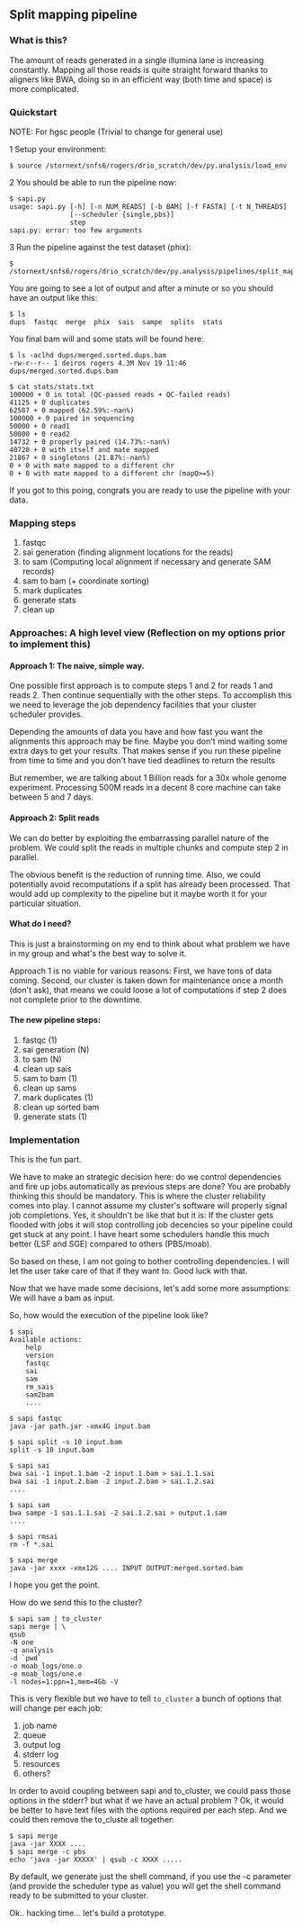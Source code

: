 ## Split mapping pipeline

### What is this?

The amount of reads generated in a single illumina lane is increasing constantly. Mapping all those reads is quite straight forward thanks to aligners like BWA, doing so in an efficient way (both time and space) is more complicated.


### Quickstart

NOTE: For hgsc people (Trivial to change for general use)

1 Setup your environment:

```$ source /stornext/snfs6/rogers/drio_scratch/dev/py.analysis/load_env```

2 You should be able to run the pipeline now:

```
$ sapi.py
usage: sapi.py [-h] [-n NUM_READS] [-b BAM] [-f FASTA] [-t N_THREADS]
               [--scheduler {single,pbs}]
               step
sapi.py: error: too few arguments
```

3 Run the pipeline against the test dataset (phix):

```
$ /stornext/snfs6/rogers/drio_scratch/dev/py.analysis/pipelines/split_mapping/test/run.sh
```

You are going to see a lot of output and after a minute or so you should have an output like this:

```
$ ls 
dups  fastqc  merge  phix  sais  sampe  splits  stats
```

You final bam will and some stats will be found here:

```
$ ls -aclhd dups/merged.sorted.dups.bam
-rw-r--r-- 1 deiros rogers 4.3M Nov 19 11:46 dups/merged.sorted.dups.bam

$ cat stats/stats.txt
100000 + 0 in total (QC-passed reads + QC-failed reads)
41125 + 0 duplicates
62587 + 0 mapped (62.59%:-nan%)
100000 + 0 paired in sequencing
50000 + 0 read1
50000 + 0 read2
14732 + 0 properly paired (14.73%:-nan%)
40720 + 0 with itself and mate mapped
21867 + 0 singletons (21.87%:-nan%)
0 + 0 with mate mapped to a different chr
0 + 0 with mate mapped to a different chr (mapQ>=5)
```

If you got to this poing, congrats you are ready to use the pipeline with your data.

### Mapping steps

1. fastqc
2. sai generation (finding alignment locations for the reads)
3. to sam (Computing local alignment if necessary and generate SAM records)
4. sam to bam (+ coordinate sorting)
5. mark duplicates
6. generate stats
7. clean up

### Approaches: A high level view (Reflection on my options prior to implement this)

#### Approach 1: The naive, simple way.

One possible first approach is to compute steps 1 and 2 for reads 1 and reads 2. Then continue sequentially with the other steps. To accomplish this we need to leverage the job dependency facilities that your cluster scheduler provides.

Depending the amounts of data you have and how fast you want the alignments this approach may be fine. Maybe you don't mind waiting some extra days to get your results. That makes sense if you run these pipeline from time to time and you don't have tied deadlines to return the results

But remember, we are talking about 1 Billion reads for a 30x whole genome experiment. Processing 500M reads in a decent 8 core machine can take between 5 and 7 days.

#### Approach 2: Split reads

We can do better by exploiting the embarrassing parallel nature of the problem. We could split the reads in multiple chunks and compute step 2 in parallel. 

The obvious benefit is the reduction of running time. Also, we could potentially avoid recomputations if a split has already been processed. That would add up complexity to the pipeline but it maybe worth it for your particular situation.

#### What do I need?

This is just a brainstorming on my end to think about what problem we have in my group and what's the best way to solve it.

Approach 1 is no viable for various reasons: First, we have tons of data coming. Second, our cluster is taken down for maintenance once a month (don't ask), that means we could loose a lot of computations if step 2 does not complete prior to the downtime.

#### The new pipeline steps: 

1. fastqc (1)
2. sai generation (N)
3. to sam (N)
4. clean up sais
5. sam to bam (1)
6. clean up sams
7. mark duplicates (1)
8. clean up sorted bam
9. generate stats (1)

### Implementation

This is the fun part.

We have to make an strategic decision here: do we control dependencies and fire up jobs automatically as previous steps are done? You are probably thinking this should be mandatory. This is where the cluster reliability comes into play. I cannot assume my cluster's software will properly signal job completions. Yes, it shouldn't be like that but it is: If the cluster gets flooded with jobs it will stop controlling job decencies so your pipeline could get stuck at any point. I have heart some schedulers handle this much better (LSF and SGE) compared to others (PBS/moab). 

So based on these, I am not going to bother controlling dependencies. I will let the user take care of that if they want to. Good luck with that.

Now that we have made some decisions, let's add some more assumptions: We will have a bam as input. 

So, how would the execution of the pipeline look like?

```
$ sapi 
Available actions:
    help
    version
    fastqc
    sai
    sam
    rm_sais
    sam2bam
    ....

$ sapi fastqc
java -jar path.jar -xmx4G input.bam

$ sapi split -s 10 input.bam
split -s 10 input.bam

$ sapi sai
bwa sai -1 input.1.bam -2 input.1.bam > sai.1.1.sai
bwa sai -1 input.2.bam -2 input.2.bam > sai.1.2.sai
....

$ sapi sam
bwa sampe -1 sai.1.1.sai -2 sai.1.2.sai > output.1.sam
....

$ sapi rmsai
rm -f *.sai

$ sapi merge
java -jar xxxx -xmx12G .... INPUT OUTPUT:merged.sorted.bam
```

I hope you get the point.

How do we send this to the cluster?

```
$ sapi sam | to_cluster 
sapi merge | \
qsub 
-N one 
-q analysis 
-d `pwd` 
-o moab_logs/one.o 
-e moab_logs/one.e 
-l nodes=1:ppn=1,mem=4Gb -V
```

This is very flexible but we have to tell ```to_cluster``` a bunch of options that will change per each job:

1. job name
2. queue
3. output log
4. stderr log
5. resources
6. others?

In order to avoid coupling between sapi and to_cluster, we could pass those options in the stderr? but what if we have an actual problem ? Ok, it would be better to have text files with the options required per each step. And we could then remove the to_cluste all together:

```
$ sapi merge
java -jar XXXX .... 
$ sapi merge -c pbs
echo 'java -jar XXXXX' | qsub -c XXXX ..... 
```

By default, we generate just the shell command, if you use the -c parameter (and provide the scheduler type as value) you 
will get the shell command ready to be submitted to your cluster.

Ok.. hacking time... let's build a prototype.



    

